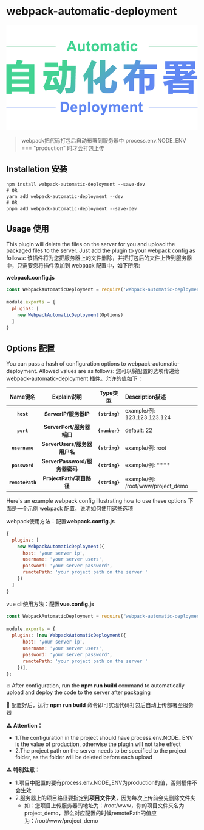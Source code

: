 # webpack-automatic-deployment

<p align="center">
<img width="730" src="./src/assets/images/auto_header.png" alt="webpack-automatic-deployment" />
</p>

> webpack把代码打包后自动布署到服务器中
process.env.NODE_ENV === "production" 时才会打包上传

## Installation 安装

```console
npm install webpack-automatic-deployment --save-dev
# OR
yarn add webpack-automatic-deployment --dev
# OR
pnpm add webpack-automatic-deployment --save-dev
```

## Usage 使用

This plugin will delete the files on the server for you and upload the packaged files to the server. Just add the plugin to your webpack config as follows:
该插件将为您把服务器上的文件删除，并把打包后的文件上传到服务器中，只需要您将插件添加到 webpack 配置中，如下所示:

**webpack.config.js**
```js
const WebpackAutomaticDeployment = require('webpack-automatic-deployment')

module.exports = {
  plugins: [
    new WebpackAutomaticDeployment(Options)
  ]
}
```
## Options 配置

You can pass a hash of configuration options to webpack-automatic-deployment. Allowed values are as follows:
您可以将配置的选项传递给 webpack-automatic-deployment 插件。允许的值如下：

|Name键名|Explain说明|Type类型|Description描述|
|:--:|:--:|:--:|:----------|
|**`host`**|**ServerIP/服务器IP**|**`{string}`**|example/例: 123.123.123.124|
|**`port`**|**ServerPort/服务器端口**|**`{number}`**|default: 22|
|**`username`**|**ServerUsers/服务器用户名**|**`{string}`**|example/例: root|
|**`password`**|**ServerPassword/服务器密码**|**`{string}`**|example/例: ****|
|**`remotePath`**|**ProjectPath/项目路径**|**`{string}`**|example/例: /root/www/project_demo|

Here's an example webpack config illustrating how to use these options
下面是一个示例 webpack 配置，说明如何使用这些选项

webpack使用方法：配置**webpack.config.js**
```js
{
  plugins: [
    new WebpackAutomaticDeployment({
      host: 'your server ip',
      username: 'your server users',
      password: 'your server password',
      remotePath: 'your project path on the server '
    })
  ]
}
```

vue cli使用方法：配置**vue.config.js**
```js
const WebpackAutomaticDeployment = require("webpack-automatic-deployment");

module.exports = {
  plugins: [new WebpackAutomaticDeployment({
      host: 'your server ip',
      username: 'your server users',
      password: 'your server password',
      remotePath: 'your project path on the server '
    })],
};

```

🔥 After configuration, run the **npm run build** command to automatically upload and deploy the code to the server after packaging

💪 配置好后，运行 **npm run build** 命令即可实现代码打包后自动上传部署至服务器

⚠️ **Attention：**
* 1.The configuration in the project should have process.env.NODE_ ENV is the value of production, otherwise the plugin will not take effect
* 2.The project path on the server needs to be specified to the project folder, as the folder will be deleted before each upload

⚠️ **特别注意：**
* 1.项目中配置的要有process.env.NODE_ENV为production的值，否则插件不会生效
* 2.服务器上的项目路径要指定到**项目文件夹**，因为每次上传前会先删除文件夹
     + 如：您项目上传服务器的地址为：/root/www，你的项目文件夹名为 project_demo，那么对应配置的时候remotePath的值应为：/root/www/project_demo
